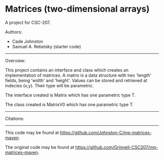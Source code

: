 # Matrices (two-dimensional arrays)

A project for CSC-207.

Authors:

* Cade Johnston
* Samuel A. Rebelsky (starter code)

---

Overview:

This project contains an interface and class which creates an implementation of matrices. A matrix is a data structure with two 'length' fields, being 'width' and 'height'. Values can be stored and retrieved at indecies (x,y). Their type will be parametric.

The interface created is Matrix which has one parametric type T.

The class created is MatrixV0 which has one parametric type T.

---

Citations:

---

This code may be found at <https://github.com/Johnston-C/mp-matrices-maven>. 

The original code may be found at <https://github.com/Grinnell-CSC207/mp-matrices-maven>.
